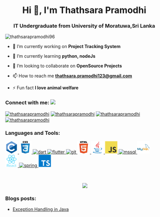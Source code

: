 
<h1 align="center">Hi 👋, I'm Thathsara Pramodhi</h1>
<h3 align="center">IT Undergraduate from University of Moratuwa,Sri Lanka</h3>

<p align="left"> <img src="https://komarev.com/ghpvc/?username=thathsarapramodhi96&label=Profile%20views&color=0e75b6&style=flat" alt="thathsarapramodhi96" /> </p>

- 🔭 I’m currently working on **Project Tracking System**

- 🌱 I’m currently learning **python, nodeJs**

- 👯 I’m looking to collaborate on **OpenSource Projects**

- 📫 How to reach me **thathsara.pramodhi123@gmail.com**

- ⚡ Fun fact **I love animal welfare**


<h3 align="left">Connect with me: <img src="https://media.giphy.com/media/LnQjpWaON8nhr21vNW/giphy.gif" height="32"></h3>

<p align="left">
 <a href="https://twitter.com/tpramodhi" target="blank"><img align="center"
            src="https://cdn.jsdelivr.net/npm/simple-icons@3.0.1/icons/twitter.svg" alt="thathsarapramodhi" height="30"
            width="40" /></a> 
<a href="https://linkedin.com/in/thathsara-pramodhi" target="blank"><img align="center"
            src="https://cdn.jsdelivr.net/npm/simple-icons@3.0.1/icons/linkedin.svg" alt="thathsarapramodhi" height="30"
            width="40" /></a>
<a href="https://medium.com/@thathsara_pramodhi" target="blank"><img align="center"
            src="https://cdn.jsdelivr.net/npm/simple-icons@3.0.1/icons/medium.svg" alt="thathsarapramodhi" height="30"
            width="40" /></a>
<a href="https://www.hackerrank.com/thathsara_pramo" target="blank"><img align="center"
            src="https://cdn.jsdelivr.net/npm/simple-icons@3.0.1/icons/hackerrank.svg" alt="thathsarapramodhi" height="30"
            width="40" /></a>
</p>



<h3 align="left">Languages and Tools:</h3>

<p align="left"> <a href="https://www.cprogramming.com/" target="_blank"> <img src="https://raw.githubusercontent.com/devicons/devicon/master/icons/c/c-original.svg" alt="c" width="40" height="40"/> </a> <a href="https://www.w3schools.com/css/" target="_blank"> <img src="https://raw.githubusercontent.com/devicons/devicon/master/icons/css3/css3-original-wordmark.svg" alt="css3" width="40" height="40"/> </a>
<a href="https://dart.dev" target="_blank"> <img src="https://www.vectorlogo.zone/logos/dartlang/dartlang-icon.svg" alt="dart" width="40" height="40"/> </a> 
<a href="https://flutter.dev" target="_blank"> <img src="https://www.vectorlogo.zone/logos/flutterio/flutterio-icon.svg" alt="flutter" width="40" height="40"/> </a> 
<a href="https://git-scm.com/" target="_blank"> <img src="https://www.vectorlogo.zone/logos/git-scm/git-scm-icon.svg" alt="git" width="40" height="40"/> </a> 
<a href="https://www.w3.org/html/" target="_blank"> <img src="https://raw.githubusercontent.com/devicons/devicon/master/icons/html5/html5-original-wordmark.svg" alt="html5" width="40" height="40"/> </a> 
<a href="https://www.java.com" target="_blank"> <img src="https://raw.githubusercontent.com/devicons/devicon/master/icons/java/java-original.svg" alt="java" width="40" height="40"/> </a> 
<a href="https://developer.mozilla.org/en-US/docs/Web/JavaScript" target="_blank"> <img src="https://raw.githubusercontent.com/devicons/devicon/master/icons/javascript/javascript-original.svg" alt="javascript" width="40" height="40"/> </a> 
<a href="https://www.microsoft.com/en-us/sql-server" target="_blank"> <img src="https://cdn.worldvectorlogo.com/logos/microsoft-sql-server.svg" alt="mssql" width="40" height="40"/> </a> 
<a href="https://www.mysql.com/" target="_blank"> <img src="https://raw.githubusercontent.com/devicons/devicon/master/icons/mysql/mysql-original-wordmark.svg" alt="mysql" width="40" height="40"/> </a> 
<a href="https://reactjs.org/" target="_blank"> <img src="https://raw.githubusercontent.com/devicons/devicon/master/icons/react/react-original-wordmark.svg" alt="react" width="40" height="40"/> </a> 
<a href="https://spring.io/" target="_blank"> <img src="https://www.vectorlogo.zone/logos/springio/springio-icon.svg" alt="spring" width="40" height="40"/> </a> 
<a href="https://www.typescriptlang.org/" target="_blank"> <img src="https://raw.githubusercontent.com/devicons/devicon/master/icons/typescript/typescript-original.svg" alt="typescript" width="40" height="40"/> </a> </p>
<br/>

 <p align="center">&nbsp;<img align="center" src="https://github-readme-stats.vercel.app/api?username=ThathsaraPramodhi96&count_private=true&show_icons=true&locale=en&theme=chartreuse-dark"ThathsaraPramodhi96" /></p>
 
### Blogs posts:
<!-- BLOG-POST-LIST:START -->
- <a href= https://medium.com/linkit-intecs/exception-handling-in-java-b2e6e1b8b6fb>Exception Handling in Java</a>
<!-- BLOG-POST-LIST:END -->

